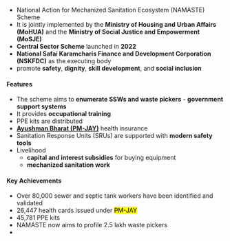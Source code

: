 - National Action for Mechanized Sanitation Ecosystem (NAMASTE) Scheme
- It is jointly implemented by the **Ministry of Housing and Urban Affairs (MoHUA)** and the **Ministry of Social Justice and Empowerment (MoSJE)**
- **Central Sector Scheme** launched in **2022**
- **National Safai Karamcharis Finance and Development Corporation (NSKFDC)** as the executing body
- promote **safety**, **dignity**, **skill development**, and **social inclusion**

#### Features
- The scheme aims to **enumerate SSWs and waste pickers** - **government support systems**
- It provides **occupational training**
- PPE kits are distributed
- [**Ayushman Bharat (PM-JAY)**](https://www-civilsdaily-com.translate.goog/news/pib-ayushman-bharat-health-accounts-abha/?_x_tr_sl=en&_x_tr_tl=hi&_x_tr_hl=hi&_x_tr_pto=wa) health insurance
- Sanitation Response Units (SRUs) are supported with **modern safety tools**
- Livelihood
	- **capital and interest subsidies** for buying equipment
	- **mechanized sanitation work**

#### **Key Achievements**
- Over 80,000 sewer and septic tank workers have been identified and validated
- 26,447 health cards issued under <mark style="background: FFFF2E;">PM-JAY</mark>
- 45,781 PPE kits
- NAMASTE now aims to profile 2.5 lakh waste pickers
- 
